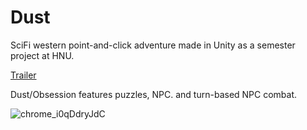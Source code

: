 # Dust

SciFi western point-and-click adventure made in Unity as a semester project at HNU. 

[Trailer](https://www.youtube.com/watch?v=_YPeZauz3MQ)

Dust/Obsession features puzzles, NPC. and turn-based NPC combat.

![chrome_i0qDdryJdC](https://github.com/PixelChameleon/Dust/assets/6106558/45363d0b-a876-4e1e-8879-fb66b718f450)

